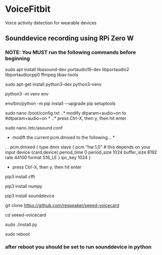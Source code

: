 # VoiceFitbit
Voice activity detection for wearable devices

## Sounddevice recording using RPi Zero W
### NOTE: You MUST run the following commands before beginning

sudo apt install libasound-dev portaudio19-dev libportaudio2 libportaudiocpp0 ffmpeg libav-tools 

sudo apt-get install python3-dev python3-venv 

python3 -m venv env 

env/bin/python -m pip install --upgrade pip setuptools
 
sudo nano /boot/config.txt
..* modify dtparam=audio=on to #dtparam=audio=on *
..* press Ctrl-X, then y, then hit enter

sudo nano /etc/asound.conf
* modift the current pcm.dmixed to the following... *

.
.
pcm.dmixed {
  type dmix
  slave {
      pcm "hw:1,0"  # this depends on your input device (card,device)
      period_time 0
      period_size 1024
      buffer_size 8192
      rate 44100
      format S16_LE
  }
  ipc_key 1024
} 


* press Ctrl-X, then y, then hit enter
 
pip3 install cffi

pip3 install numpy

pip3 install sounddevice


git clone https://github.com/respeaker/seeed-voicecard

cd seeed-voicecard

sudo ./install.py

sudo reboot
 
### after reboot you should be set to run sounddevice in python

